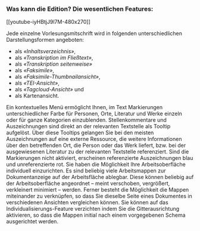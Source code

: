 ### Was kann die Edition? Die wesentlichen Features:

[[youtube-iyHBtjJ9l7M-480x270]]

Jede einzelne Vorlesungsmitschrift wird in folgenden unterschiedlichen
Darstellungsformen angeboten:

+ als *«Inhaltsverzeichnis»*,
+ als *«Transkription im Fließtext»*,
+ als *«Transkription seitenweise»*
+ als *«Faksimile»*,
+ als *«Faksimile-Thumbnailansicht»*,
+ als *«TEI-Ansicht»*,
+ als *«Tagcloud-Ansicht»* und
+ als Kartenansicht.

Ein kontextuelles Menü ermöglicht Ihnen, im Text Markierungen unterschiedlicher Farbe für Personen,
Orte, Literatur und Werke einzeln oder für ganze Kategorien einzublenden. Stellenkommentare und Auszeichnungen
sind direkt an der relevanten Textstelle als Tooltip aufgelöst. Über diese Tooltips gelangen Sie bei den meisten
Auszeichnungen auf eine externe Ressource, die weitere Informationen über den betreffenden Ort, die Person oder
das Werk liefert, bzw. bei der ausgewiesenen Literatur zu der relevanten Textstelle referenziert.
Sind die Markierungen nicht aktiviert, erscheinen referenzierte Auszeichnungen blau und
unreferenzierte rot. Sie haben die Möglichkeit Ihre Arbeitsoberfläche individuell einzurichten. Es sind beliebig
viele Arbeitsmappen zur Dokumentanzeige auf der Arbeitsfläche ablegbar. Diese können beliebig auf
der Arbeitsoberfläche angeordnet – meint verschoben, vergrößert, verkleinert minimiert – werden.
Ferner besteht die Möglichkeit die Mappen miteinander zu verknüpfen, so dass Sie dieselbe Seite
eines Dokumentes in verschiedenen Ansichten vergleichen können. Sie können auf das
Individualisierungs-Feature verzichten indem Sie die Gitterausrichtung aktivieren, so dass die
Mappen initial nach einem vorgegebenen Schema ausgerichtet werden.
